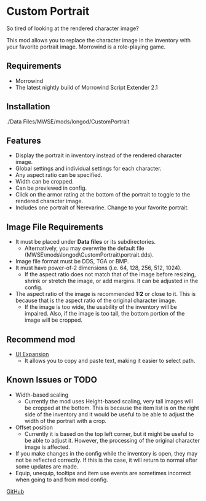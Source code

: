 # Custom Portrait
So tired of looking at the rendered character image?

This mod allows you to replace the character image in the inventory with your favorite portrait image. Morrowind is a role-playing game.

## Requirements
- Morrowind
- The latest nightly build of Morrowind Script Extender 2.1

## Installation
./Data Files/MWSE/mods/longod/CustomPortrait

## Features
- Display the portrait in inventory instead of the rendered character image.
- Global settings and individual settings for each character.
- Any aspect ratio can be specified.
- Width can be cropped.
- Can be previewed in config.
- Click on the armor rating at the bottom of the portrait to toggle to the rendered character image.
- Includes one portrait of Nerevarine. Change to your favorite portrait.

## Image File Requirements
- It must be placed under **Data files** or its subdirectories.
  - Alternatively, you may overwrite the default file (MWSE\mods\longod\CustomPortrait\portrait.dds).
- Image file format must be DDS, TGA or BMP.
- It must have power-of-2 dimensions (i.e. 64, 128, 256, 512, 1024).
  - If the aspect ratio does not match that of the image before resizing, shrink or stretch the image, or add margins. It can be adjusted in the config.
- The aspect ratio of the image is recommended **1:2** or close to it. This is because that is the aspect ratio of the original character image.
  - If the image is too wide, the usability of the inventory will be impaired. Also, if the image is too tall, the bottom portion of the image will be cropped.

## Recommend mod
- [UI Expansion](https://www.nexusmods.com/morrowind/mods/46071)
  - It allows you to copy and paste text, making it easier to select path.

## Known Issues or TODO
- Width-based scaling
  - Currently the mod uses Height-based scaling, very tall images will be cropped at the bottom. This is because the item list is on the right side of the inventory and it would be useful to be able to adjust the width of the portrait with a crop.
- Offset position 
  - Currently it is based on the top left corner, but it might be useful to be able to adjust it. However, the processing of the original character image is affected.
- If you make changes in the config while the inventory is open, they may not be reflected correctly. If this is the case, it will return to normal after some updates are made.
- Equip, unequip, tooltips and item use events are sometimes incorrect when going to and from mod config.

[GitHub](https://github.com/longod/CustomPortrait)